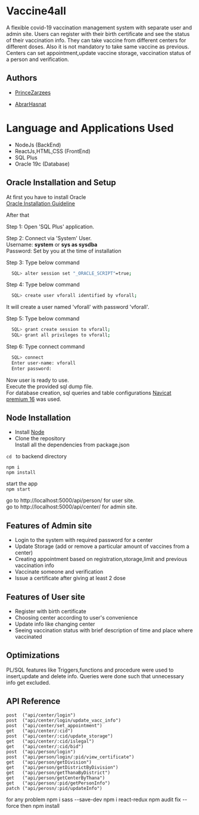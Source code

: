 
# Vaccine4all
A flexible covid-19 vaccination management system with separate user and admin site.
Users can register with their birth certificate and see the status of their vaccination info.
They can take vaccine from different centers for different doses. Also it is not mandatory to take same vaccine as previous.
Centers can set appointment,update vaccine storage, vaccination status of a person and verification.
## Authors

- [PrinceZarzees](https://github.com/PrinceZarzees)
* [AbrarHasnat](https://github.com/abrarhasanat)
# Language and Applications Used
* NodeJs (BackEnd)
* ReactJs,HTML,CSS (FrontEnd)
* SQL Plus
* Oracle 19c (Database)



## Oracle Installation and Setup

At first you have to install Oracle  
[Oracle Installation Guideline](http://www.rebellionrider.com/how-to-install-oracle-database-19c-on-windows-10/)  

After that 

Step 1: Open 'SQL Plus' application. 

Step 2: Connect via 'System' User.  
Username: **system** or **sys as sysdba**  
Password: Set by you at the time of installation 

Step 3: Type below command  
```bash
  SQL> alter session set "_ORACLE_SCRIPT"=true;
```
Step 4: Type below command  
```bash
  SQL> create user vforall identified by vforall;
```
It will create a user named 'vforall' with password 'vforall'.  

Step 5: Type below command  
```bash
  SQL> grant create session to vforall;
  SQL> grant all privileges to vforall;
```
Step 6: Type connect command
```bash
  SQL> connect
  Enter user-name: vforall
  Enter password:
```
Now user is ready to use.  
Execute the provided sql dump file.  
For database creation, sql queries and table configurations [Navicat premium 16](https://www.navicat.com/en/products/navicat-premium) was used.

## Node Installation  
* Install [Node](https://nodejs.org/en/) 
* Clone the repository  
Install all the dependencies from package.json  

```cd ``` to backend directory  

```npm i ```  
```npm install ```  

start the app  
```npm start ```   

go to http://localhost:5000/api/person/  for user site.  
go to http://localhost:5000/api/center/  for admin site.

## Features of Admin site  
* Login to the system with required password for a center
* Update Storage (add or remove a particular amount of vaccines from a center)
* Creating appointment based on registration,storage,limit and previous vaccination info
* Vaccinate someone and verification
* Issue a certificate after giving at least 2 dose

## Features of User site
* Register with birth certificate
* Choosing center according to user's convenience
* Update info like changing center
* Seeing vaccination status with brief description of time and place where vaccinated
## Optimizations

PL/SQL features like Triggers,functions and procedure were used to insert,update and delete info. Queries were done such that unnecessary info get excluded.





## API Reference
```http
post  ("api/center/login")
post  ("api/center/login/update_vacc_info")
post  ("api/center/set_appointment")
get   ("api/center/:cid")
post  ("api/center/:cid/update_storage")
get   ("api/center/:cid/islegal")
get   ("api/center/:cid/bid")
post  ("api/person/login")
post  ("api/person/login/:pid/view_certificate")
get   ("api/person/getDivision")
get   ("api/person/getDistrictByDivision")
get   ("api/person/getThanaByDistrict")
get   ("api/person/getCenterByThana")
get   ("api/person/:pid/getPersonInfo")
patch ("api/perosn/:pid/updateInfo")

```

for any problem
npm i sass --save-dev
npm i react-redux
npm audit fix --force 
then npm install
